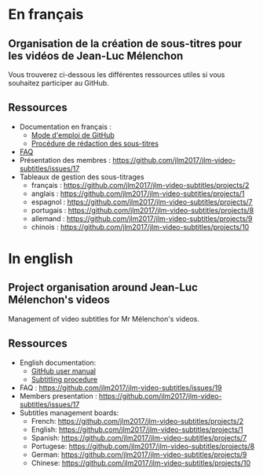 # En français

## Organisation de la création de sous-titres pour les vidéos de Jean-Luc Mélenchon

Vous trouverez ci-dessous les différentes ressources utiles si vous souhaitez participer au GitHub.


## Ressources

- Documentation en français :
  - [Mode d'emploi de GitHub](https://github.com/jlm2017/jlm-video-subtitles/wiki/[FR]-01.-Comment-utiliser-Github)
  - [Procédure de rédaction des sous-titres](https://github.com/jlm2017/jlm-video-subtitles/wiki/[FR]-02.-Comment-participer)
- [FAQ](https://github.com/jlm2017/jlm-video-subtitles/wiki/[FR]-05.-FAQ)
- Présentation des membres : https://github.com/jlm2017/jlm-video-subtitles/issues/17
- Tableaux de gestion des sous-titrages 
  - français : https://github.com/jlm2017/jlm-video-subtitles/projects/2
  - anglais : https://github.com/jlm2017/jlm-video-subtitles/projects/1
  - espagnol : https://github.com/jlm2017/jlm-video-subtitles/projects/7
  - portugais : https://github.com/jlm2017/jlm-video-subtitles/projects/8
  - allemand : https://github.com/jlm2017/jlm-video-subtitles/projects/9
  - chinois : https://github.com/jlm2017/jlm-video-subtitles/projects/10



# In english

## Project organisation around Jean-Luc Mélenchon's videos

Management of video subtitles for Mr Mélenchon's videos.


## Ressources

- English documentation:
  - [GitHub user manual](english-ressources/how-to-use-github.md)
  - [Subtitling procedure](english-ressources/how-to-involve-yourself.md)
- FAQ : https://github.com/jlm2017/jlm-video-subtitles/issues/19
- Members presentation : https://github.com/jlm2017/jlm-video-subtitles/issues/17
- Subtitles management boards: 
  - French: https://github.com/jlm2017/jlm-video-subtitles/projects/2
  - English: https://github.com/jlm2017/jlm-video-subtitles/projects/1
  - Spanish: https://github.com/jlm2017/jlm-video-subtitles/projects/7
  - Portugese: https://github.com/jlm2017/jlm-video-subtitles/projects/8
  - German: https://github.com/jlm2017/jlm-video-subtitles/projects/9
  - Chinese: https://github.com/jlm2017/jlm-video-subtitles/projects/10
